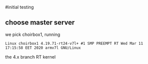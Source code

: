 #initial testing

## choose master server
we pick choirbox1, running
 
`Linux choirbox1 4.19.71-rt24-v7l+ #1 SMP PREEMPT RT Wed Mar 11 17:15:58 EET 2020 armv7l GNU/Linux`

the 4.x branch RT kernel
